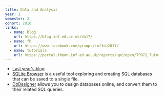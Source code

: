 ```yaml
---
title: Data and Analysis
year: 1
semester: 2
cohort: 2016
links:
  - name: blog
    url: https://blog.inf.ed.ac.uk/da17/
  - name: fb
    url: https://www.facebook.com/groups/inf1da2017/
  - name: tutorials
    url: https://portal.theon.inf.ed.ac.uk/reports/upt/open/TP072_Tutorial_Groups/inf1-da.shtml
---
```

-   [Last year's blog](https://blog.inf.ed.ac.uk/da16/)
-   [SQLite Browser](http://sqlitebrowser.org/) is a useful tool exploring and creating SQL databases that can be saved to a single file.
-   [DbDesigner](https://dbdesigner.net/) allows you to design databases online, and convert them to their related SQL queries.
